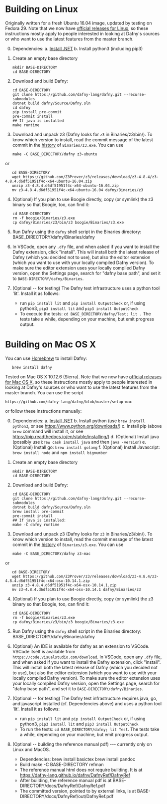 Building on Linux
=================

Originally written for a fresh Ubuntu 16.04 image, updated by testing on Fedora 29. Note that we now have [official releases for Linux](https://github.com/dafny-lang/dafny/releases),
so these instructions mostly apply to people interested in looking at Dafny's sources or who want to use the latest features from the master branch.

0. Dependencies:
  a. [Install .NET](https://dotnet.microsoft.com/download)
  b. Install python3 (including pip3)

1. Create an empty base directory

       mkdir BASE-DIRECTORY
       cd BASE-DIRECTORY

2. Download and build Dafny:

       cd BASE-DIRECTORY
       git clone https://github.com/dafny-lang/dafny.git --recurse-submodules
       dotnet build dafny/Source/Dafny.sln
       cd dafny
       pip install pre-commit
       pre-commit install
       ## If java is installed
       make runtime

3. Download and unpack z3 (Dafny looks for `z3` in Binaries/z3/bin/). To know which version to install, read the commit message of the latest commit in the [history](https://github.com/dafny-lang/dafny/commits/master/Binaries/z3.exe) of `Binaries/z3.exe`. You can use

       make -C BASE_DIRECTORY/dafny z3-ubuntu

or

       cd BASE-DIRECTORY
       wget https://github.com/Z3Prover/z3/releases/download/z3-4.8.4/z3-4.8.4.d6df51951f4c-x64-ubuntu-16.04.zip
       unzip z3-4.8.4.d6df51951f4c-x64-ubuntu-16.04.zip
       mv z3-4.8.4.d6df51951f4c-x64-ubuntu-16.04 dafny/Binaries/z3

4. (Optional) If you plan to use Boogie directly, copy (or symlink) the z3 binary so that Boogie, too, can find it:

       cd BASE-DIRECTORY
       rm -f boogie/Binaries/z3.exe
       cp dafny/Binaries/z3/bin/z3 boogie/Binaries/z3.exe

5. Run Dafny using the `dafny` shell script in the Binaries directory:
       BASE_DIRECTORY/dafny/Binaries/dafny

6. In VSCode, open any `.dfy` file, and when asked if you want to install the Dafny extension, click "install". This will install both the latest release of Dafny (which you decided not to use), but also the editor extension (which you want to use with your locally compiled Dafny version). To make sure the editor extension uses your locally compiled Dafny version, open the Settings page, search for "dafny base path", and set it to `BASE-DIRECTORY/dafny/Binaries`.

7. (Optional -- for testing) The Dafny test infrastructure uses a python tool 'lit'. Install it as follows:
   * run `pip install lit` and `pip install OutputCheck` or, if using python3, `pip3 install lit` and `pip3 install OutputCheck`
   * To execute the tests: `cd BASE_DIRECTORY/dafny/Test; lit .`
The tests take a while, depending on your machine, but emit progress output.

Building on Mac OS X
====================

You can use [Homebrew](https://brew.sh) to install Dafny:

       brew install dafny

Tested on Mac OS X 10.12.6 (Sierra).  Note that we now have
[official releases for Mac OS X](https://github.com/dafny-lang/dafny/releases),
so these instructions mostly apply to people interested in looking at
Dafny's sources or who want to use the latest features from the master branch.
You can use the script

   `https://github.com/dafny-lang/dafny/blob/master/setup-mac`

or follow these instructions manually:

0. Dependencies:
  a. [Install .NET](https://dotnet.microsoft.com/download)
  b. Install python (use `brew install python3`, or see https://www.python.org/downloads/)
  c. Install pip (above `brew` command will install it, or see https://pip.readthedocs.io/en/stable/installing/)
  d. (Optional) Install java (possibly use `brew cask install java` and then `java -version`)
  e. (Optional) Install go:  `brew install golang`
  f. (Optional) Install Javascript: `brew install node` and `npm install bignumber`

1. Create an empty base directory

       mkdir BASE-DIRECTORY
       cd BASE-DIRECTORY

2. Download and build Dafny:

       cd BASE-DIRECTORY
       git clone https://github.com/dafny-lang/dafny.git --recurse-submodules
       dotnet build dafny/Source/Dafny.sln
       brew install pre-commit
       pre-commit install
       ## If java is installed:
       make -C dafny runtime

3. Download and unpack z3 (Dafny looks for `z3` in Binaries/z3/bin/). To know which version to install, read the commit message of the latest commit in the [history](https://github.com/dafny-lang/dafny/commits/master/Binaries/z3.exe) of `Binaries/z3.exe`. You can use

       make -C BASE_DIRECTORY/dafny z3-mac

or

       cd BASE-DIRECTORY
       wget https://github.com/Z3Prover/z3/releases/download/z3-4.8.4/z3-4.8.4.d6df51951f4c-x64-osx-10.14.1.zip
       unzip z3-4.8.4.d6df51951f4c-x64-osx-10.14.1.zip
       mv z3-4.8.4.d6df51951f4c-x64-osx-10.14.1 dafny/Binaries/z3

4. (Optional) If you plan to use Boogie directly, copy (or symlink) the z3 binary so that Boogie, too, can find it:

       cd BASE-DIRECTORY
       rm -f boogie/Binaries/z3.exe
       cp dafny/Binaries/z3/bin/z3 boogie/Binaries/z3.exe

5. Run Dafny using the `dafny` shell script in the Binaries directory:
       BASE_DIRECTORY/dafny/Binaries/dafny

6. (Optional) An IDE is available for dafny as an extension to VSCode.
VSCode itself is available from `https://code.visualstudio.com/download`.
In VSCode, open any `.dfy` file, and when asked if you want to install the Dafny extension, click "install". This will install both the latest release of Dafny (which you decided not to use), but also the editor extension (which you want to use with your locally compiled Dafny version). To make sure the editor extension uses your locally compiled Dafny version, open the Settings page, search for "dafny base path", and set it to `BASE-DIRECTORY/dafny/Binaries`.

7. (Optional -- for testing) The Dafny test infrastructure requires java, go, and javascript installed (cf. Dependencies above) and uses a python tool 'lit'. Install it as follows:
   * run `pip install lit` and `pip install OutputCheck` or, if using python3, `pip3 install lit` and `pip3 install OutputCheck`
   * To run the tests: `cd BASE_DIRECTORY/dafny; lit Test`. The tests take a while, depending on your machine, but emit progress output.

8. (Optional -- building the reference manual pdf) --- currently only on Linux and MacOS.
   * Dependencies:
        brew install basictex
        brew install pandoc
   * Build
	make -C BASE-DIRECTORY refman
   * The reference manual html does not require building. It is at
	https://dafny-lang.github.io/dafny/DafnyRef/DafnyRef
   * After building, the reference manual pdf is at
        BASE-DIRECTORY/docs/DafnyRef/DafnyRef.pdf
   * The committed version, pointed to by external links, is at
        BASE-DIRECTORY/docs/DafnyRef/out/DafnyRef.pdf

